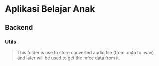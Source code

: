# Aplikasi Belajar Anak

## Backend

### Utils

>This folder is use to store converted audio file (from .m4a to .wav) and later will be used to get the mfcc data from it.